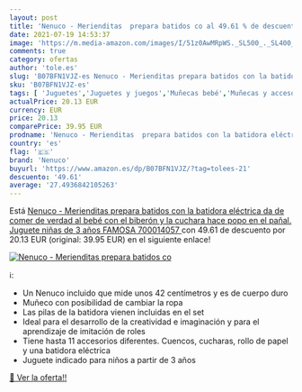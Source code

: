 ```yaml
---
layout: post
title: 'Nenuco - Merienditas  prepara batidos co al 49.61 % de descuento'
date: 2021-07-19 14:53:37
image: 'https://m.media-amazon.com/images/I/51z0AwMRpWS._SL500_._SL400_.jpg'
comments: true
category: ofertas
author: 'tole.es'
slug: 'B07BFN1VJZ-es Nenuco - Merienditas prepara batidos con la batidora...'
sku: 'B07BFN1VJZ-es'
tags: [ 'Juguetes','Juguetes y juegos','Muñecas bebé','Muñecas y accesorios','bebé','biberón','nenuco', ]
actualPrice: 20.13 EUR
currency: EUR
price: 20.13
comparePrice: 39.95 EUR
prodname: 'Nenuco - Merienditas  prepara batidos con la batidora eléctrica  da de comer de verdad al bebé con el biberón y la cuchara  hace popo en el pañal. Juguete niñas de 3 años FAMOSA  700014057 '
country: 'es'
flag: '🇪🇸'
brand: 'Nenuco'
buyurl: 'https://www.amazon.es/dp/B07BFN1VJZ/?tag=tolees-21'
descuento: '49.61'
average: '27.4936842105263'
---
```


Está [Nenuco - Merienditas  prepara batidos con la batidora eléctrica  da de comer de verdad al bebé con el biberón y la cuchara  hace popo en el pañal. Juguete niñas de 3 años FAMOSA  700014057 ](https://www.amazon.es/dp/B07BFN1VJZ/?tag=tolees-21) con 49.61 de descuento por 20.13 EUR (original: 39.95 EUR) en el siguiente enlace!

[![Nenuco - Merienditas  prepara batidos co](https://m.media-amazon.com/images/I/51z0AwMRpWS._SL500_._SL400_.jpg)](https://www.amazon.es/dp/B07BFN1VJZ/?tag=tolees-21)

ℹ️:

- Un Nenuco incluido que mide unos 42 centímetros y es de cuerpo duro
- Muñeco con posibilidad de cambiar la ropa
- Las pilas de la batidora vienen incluidas en el set
- Ideal para el desarrollo de la creatividad e imaginación y para el aprendizaje de imitación de roles
- Tiene hasta 11 accesorios diferentes. Cuencos, cucharas, rollo de papel y una batidora eléctrica
- Juguete indicado para niños a partir de 3 años

[🛒 Ver la oferta!!](https://www.amazon.es/dp/B07BFN1VJZ/?tag=tolees-21)
